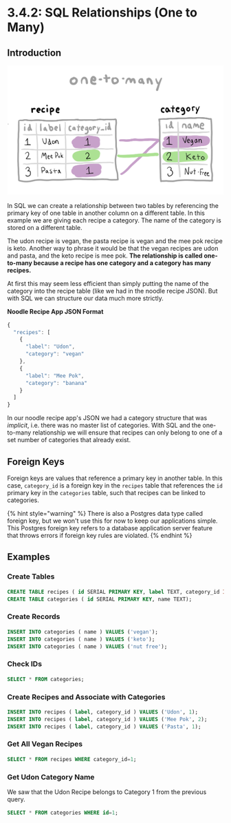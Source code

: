 # 3.4.2: SQL Relationships \(One to Many\)

## Introduction

![Each category can have many recipes. Each recipe belongs to at most 1 category.](../../.gitbook/assets/one-to-many.jpg)

In SQL we can create a relationship between two tables by referencing the primary key of one table in another column on a different table. In this example we are giving each recipe a category. The name of the category is stored on a different table.

The udon recipe is vegan, the pasta recipe is vegan and the mee pok recipe is keto. Another way to phrase it would be that the vegan recipes are udon and pasta, and the keto recipe is mee pok. **The relationship is called one-to-many because a recipe has one category and a category has many recipes.**

At first this may seem less efficient than simply putting the name of the category into the recipe table \(like we had in the noodle recipe JSON\). But with SQL we can structure our data much more strictly.

**Noodle Recipe App JSON Format**

```javascript
{
  "recipes": [
    {
      "label": "Udon",
      "category": "vegan"
    },
    {
      "label": "Mee Pok",
      "category": "banana"
    }
  ]
}
```

In our noodle recipe app's JSON we had a category structure that was _implicit_, i.e. there was no master list of categories. With SQL and the one-to-many relationship we will ensure that recipes can only belong to one of a set number of categories that already exist.

## Foreign Keys

Foreign keys are values that reference a primary key in another table. In this case, `category_id` is a foreign key in the `recipes` table that references the `id` primary key in the `categories` table, such that recipes can be linked to categories. 

{% hint style="warning" %}
There is also a Postgres data type called foreign key, but we won't use this for now to keep our applications simple. This Postgres foreign key refers to a database application server feature that throws errors if foreign key rules are violated.
{% endhint %}

## Examples

### Create Tables

```sql
CREATE TABLE recipes ( id SERIAL PRIMARY KEY, label TEXT, category_id INTEGER);
CREATE TABLE categories ( id SERIAL PRIMARY KEY, name TEXT);
```

### Create Records

```sql
INSERT INTO categories ( name ) VALUES ('vegan');
INSERT INTO categories ( name ) VALUES ('keto');
INSERT INTO categories ( name ) VALUES ('nut free');
```

### Check IDs

```sql
SELECT * FROM categories;
```

### Create Recipes and Associate with Categories

```sql
INSERT INTO recipes ( label, category_id ) VALUES ('Udon', 1);
INSERT INTO recipes ( label, category_id ) VALUES ('Mee Pok', 2);
INSERT INTO recipes ( label, category_id ) VALUES ('Pasta', 1);
```

### Get All Vegan Recipes

```sql
SELECT * FROM recipes WHERE category_id=1;
```

### Get Udon Category Name

We saw that the Udon Recipe belongs to Category 1 from the previous query.

```sql
SELECT * FROM categories WHERE id=1;
```

